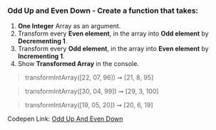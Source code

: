 ### Odd Up and Even Down - Create a function that takes: 

1. **One Integer** Array as an argument. 
1. Transform every **Even element**, in the array into **Odd element** by **Decrementing 1**.
1. Transform every **Odd element**, in the array into **Even element** by **Incrementing 1**.
1. Show **Transformed Array** in the console.

> transformIntArray([22, 07, 96]) ➞ [21, 8, 95]

> transformIntArray([30, 04, 99]) ➞ [29, 3, 100]

> transformIntArray([19, 05, 20]) ➞ [20, 6, 19]

Codepen Link: [Odd Up And Even Down](https://codepen.io/naveencoder/pen/OYjvoB?editors=0012)